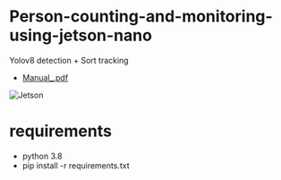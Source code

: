 # Person-counting-and-monitoring-using-jetson-nano
Yolov8 detection + Sort tracking

- [Manual_.pdf](https://github.com/MohammedAlhashmii/Person-counting-and-monitoring-using-jetson-nano/files/13765601/Manual_.pdf)


![Jetson](https://github.com/MohammedAlhashmii/Person-counting-and-monitoring-using-jetson-nano/assets/151768583/95d1b5e3-e656-4e60-b62d-909c89860d66)


# requirements
- python 3.8
- pip install -r requirements.txt

